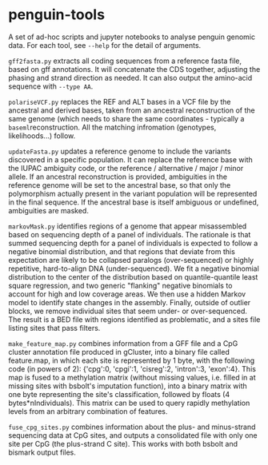 # penguin-tools

A set of ad-hoc scripts and jupyter notebooks to analyse penguin genomic data. For each tool, see `--help` for the detail of arguments.

`gff2fasta.py` extracts all coding sequences from a reference fasta file, based on gff annotations. It will concatenate the CDS together, adjusting the phasing and strand direction as needed. It can also output the amino-acid sequence with `--type AA`.

`polariseVCF.py` replaces the REF and ALT bases in a VCF file by the ancestral and derived bases, taken from an ancestral reconstruction of the same genome (which needs to share the same coordinates - typically a `baseml`reconstruction. All the matching infromation (genotypes, likelihoods...) follow.

`updateFasta.py` updates a reference genome to include the variants discovered in a specific population. It can replace the reference base with the IUPAC ambiguity code, or the reference / alternative / major / minor allele. If an ancestral reconstruction is provided, ambiguities in the reference genome will be set to the ancestral base, so that only the polymorphism actually present in the variant population will be represented in the final sequence. If the ancestral base is itself ambiguous or undefined, ambiguities are masked.

`markovMask.py` identifies regions of a genome that appear misassembled based on sequencing depth of a panel of individuals. The rationale is that summed sequencing depth for a panel of individuals is expected to follow a negative binomial distribution, and that regions that deviate from this expectation are likely to be collapsed paralogs (over-sequenced) or highly repetitive, hard-to-align DNA (under-sequenced). We fit a negative binomial distribution to the center of the distribution based on quantile-quantile least square regression, and two generic "flanking" negative binomials to account for high and low coverage areas. We then use a hidden Markov model to identify state changes in the assembly. Finally, outside of outlier blocks, we remove individual sites that seem under- or over-sequenced. The result is a BED file with regions identified as problematic, and a sites file listing sites that pass filters.

`make_feature_map.py` combines information from a GFF file and a CpG cluster annotation file produced in gCluster, into a binary file called feature.map, in which each site is represented by 1 byte, with the following code (in powers of 2): {'cpg':0, 'cpgi':1, 'cisreg':2, 'intron':3, 'exon':4}. This map is fused to a methylation matrix (without missing values, i.e. filled in at missing sites with bsbolt's imputation function), into a binary matrix with one byte representing the site's classification, followed by floats (4 bytes*nIndividuals). This matrix can be used to query rapidly methylation levels from an arbitrary combination of features.

`fuse_cpg_sites.py` combines information about the plus- and minus-strand sequencing data at CpG sites, and outputs a consolidated file with only one site per CpG (the plus-strand C site). This works with both bsbolt and bismark output files.
